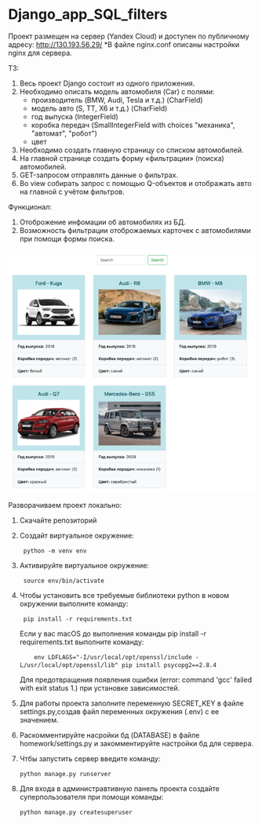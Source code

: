 # Django_app_SQL_filters

Проект размещен на сервер (Yandex Cloud) и доступен по публичному адресу: http://130.193.56.29/
*В файле nginx.conf описаны настройки nginx для сервера.

ТЗ:
 1. Весь проект Django состоит из одного приложения.
 2. Необходимо описать модель автомобиля (Car) с полями:
      - производитель (BMW, Audi, Tesla и т.д.) (CharField)
      - модель авто (S, TT, X6 и т.д.) (CharField)
      - год выпуска (IntegerField)
      - коробка передач (SmallIntegerField with choices "механика", "автомат", "робот")
      - цвет
 3. Необходимо создать главную страницу со списком автомобилей.
 4. На главной странице создать форму «фильтрации» (поиска) автомобилей.
 5. GET-запросом отправлять данные о фильтрах.
 6. Во view собирать запрос с помощью Q-объектов и отображать авто на главной с учётом фильтров.


Функционал:
1. Отоброжение инфомации об автомобилях из БД.
2. Возможность фильтрации отоброжаемых карточек с автомобилями при помощи формы поиска.

![Screen](/screenshots/screen_1.png)


Разворачиваем проект локально:

1. Скачайте репозиторий
2. Создайт виртуальное окружение:
          
        python -m venv env
       
3. Активируйте виртуальное окружение: 

        source env/bin/activate
        
4. Чтобы установить все требуемые библиотеки python в новом окружении выполните команду: 

        pip install -r requirements.txt
   
   Если у вас macOS до выполнения команды pip install -r requirements.txt выполните команду:       
   
           env LDFLAGS="-I/usr/local/opt/openssl/include -L/usr/local/opt/openssl/lib" pip install psycopg2==2.8.4      
   
   Для предотвращения появления ошибки (error: command 'gcc' failed with exit status 1.) при установке зависимостей.

5. Для работы проекта заполните переменную SECRET_KEY в файле settings.py,создав файл переменных окружения (.env) с ее значением.

6. Раскомментируйте насройки бд (DATABASE) в файле homework/settings.py и закомментируйте настройки бд для сервера.

7. Чтбы запустить сервер введите команду: 

       python manage.py runserver

8. Для входа в администравтивную панель проекта создайте суперпользователя при помощи команды: 

       python manage.py createsuperuser
